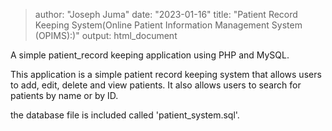 > author: "Joseph Juma"
> date: "2023-01-16"
> title: "Patient Record Keeping System(Online Patient Information Management System (OPIMS):)"
> output: html_document

A simple patient_record keeping application using PHP and MySQL.

This application is a simple patient record keeping system that allows users to add, edit, delete and view patients. It also allows users to search for patients by name or by ID.

the database file is included called 'patient_system.sql'.
